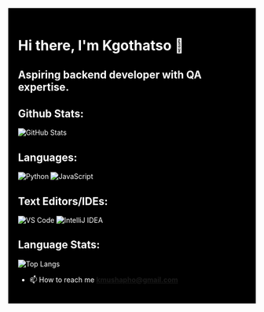 <div style="background-color: black; color: white; padding: 20px;">
  
  # Hi there, I'm Kgothatso 👋
  
  ## Aspiring backend developer with QA expertise.

  ## Github Stats:
  
  ![GitHub Stats](https://github-readme-stats.vercel.app/api?username=kmushapho&show_icons=true)
  
  ## Languages:
  
  ![Python](https://img.shields.io/badge/Python-3776AB?style=for-the-badge&logo=python&logoColor=white)
  ![JavaScript](https://img.shields.io/badge/JavaScript-F7DF1E?style=for-the-badge&logo=javascript&logoColor=black)
  
  ## Text Editors/IDEs:
  
  ![VS Code](https://img.shields.io/badge/VS_Code-007ACC?style=for-the-badge&logo=visualstudiocode&logoColor=white)
  ![IntelliJ IDEA](https://img.shields.io/badge/IntelliJ_IDEA-000000?style=for-the-badge&logo=intellijidea&logoColor=white)
  
  ## Language Stats:
  
  ![Top Langs](https://github-readme-stats.vercel.app/api/top-langs/?username=kmushapho)
  
  
  - 📫 How to reach me **kmushapho@gmail.com**

</div>

<!--
**kmushapho/kmushapho** is a ✨ _special_ ✨ repository because its `README.md` (this file) appears on your GitHub profile.

Here are some ideas to get you started:

- 🔭 I’m currently working on ...
- 🌱 I’m currently learning ...
- 👯 I’m looking to collaborate on ...
- 🤔 I’m looking for help with ...
- 💬 Ask me about ...
- 📫 How to reach me: ...
- 😄 Pronouns: ...
- ⚡ Fun fact: ...
-->
